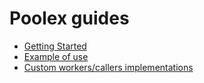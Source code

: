# Poolex guides

- [Getting Started](guides/getting-started.md)
- [Example of use](guides/example-of-use.md)
- [Custom workers/callers implementations](guides/custom-implementations.md)
